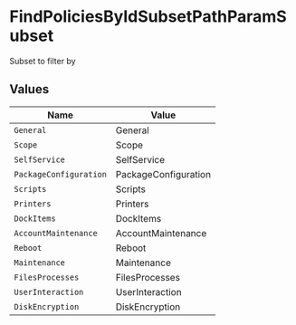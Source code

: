 # FindPoliciesByIdSubsetPathParamSubset

Subset to filter by


## Values

| Name                   | Value                  |
| ---------------------- | ---------------------- |
| `General`              | General                |
| `Scope`                | Scope                  |
| `SelfService`          | SelfService            |
| `PackageConfiguration` | PackageConfiguration   |
| `Scripts`              | Scripts                |
| `Printers`             | Printers               |
| `DockItems`            | DockItems              |
| `AccountMaintenance`   | AccountMaintenance     |
| `Reboot`               | Reboot                 |
| `Maintenance`          | Maintenance            |
| `FilesProcesses`       | FilesProcesses         |
| `UserInteraction`      | UserInteraction        |
| `DiskEncryption`       | DiskEncryption         |